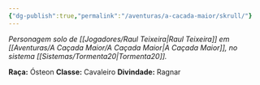 ```yaml
---
{"dg-publish":true,"permalink":"/aventuras/a-cacada-maior/skrull/"}
---
```


*Personagem solo de [[Jogadores/Raul Teixeira\|Raul Teixeira]] em [[Aventuras/A Caçada Maior/A Caçada Maior\|A Caçada Maior]], no sistema [[Sistemas/Tormenta20\|Tormenta20]].*

**Raça:** Ósteon
**Classe:** Cavaleiro
**Divindade:** Ragnar